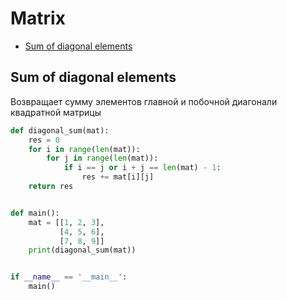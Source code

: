 # Matrix

+ [Sum of diagonal elements](#sum-of-diagonal-elements)

## Sum of diagonal elements

Возвращает сумму элементов главной и побочной диагонали квадратной матрицы

```python
def diagonal_sum(mat):
    res = 0
    for i in range(len(mat)):
        for j in range(len(mat)):
            if i == j or i + j == len(mat) - 1:
                res += mat[i][j]
    return res


def main():
    mat = [[1, 2, 3],
           [4, 5, 6],
           [7, 8, 9]]
    print(diagonal_sum(mat))


if __name__ == '__main__':
    main()
```
